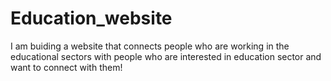 # Education_website
I am buiding a website that connects people who are working in the educational sectors with people who are interested in education sector and want to connect with them! 
